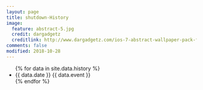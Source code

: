 ```yaml
---
layout: page
title: shutdown-History
image:
  feature: abstract-5.jpg
  credit: dargadgetz
  creditlink: http://www.dargadgetz.com/ios-7-abstract-wallpaper-pack-for-iphone-5-and-ipod-touch-retina/
comments: false
modified: 2018-10-28
---
```

<ul>
{% for data in site.data.history %}
  <li>
    {{ data.date }} {{ data.event }}
  </li>
{% endfor %}
</ul>
